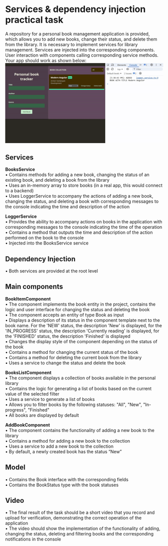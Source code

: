 # Services & dependency injection practical task

A repository for a personal book management application is provided, which allows you to add new books, change their status, and delete them from the library. It is necessary to implement services for library management. Services are injected into the corresponding components. User interaction with components calling corresponding service methods.
Your app should work as shown below:
<img src="./assets/S_DI_task.gif">

## Services

**BooksService**<br/>
• Contains methods for adding a new book, changing the status of an existing book, and deleting a book from the library<br/>
• Uses an in-memory array to store books (in a real app, this would connect to a backend)<br/>
• Uses LoggerService to accompany the actions of adding a new book, changing the status, and deleting a book with corresponding messages to the console indicating the time and description of the action

**LoggerService**<br/>
• Provides the ability to accompany actions on books in the application with corresponding messages to the console indicating the time of the operation<br/>
• Contains a method that outputs the time and description of the action performed on the book to the console<br/>
• Injected into the BooksService service

## Dependency Injection<br/>

• Both services are provided at the root level

## Main components

**BookItemComponent**<br/>
• The component implements the book entity in the project, contains the logic and user interface for changing the status and deleting the book<br/>
• The component accepts an entity of type Book as input<br/>
• Displays a description of its status in the component template next to the book name. For the 'NEW' status, the description 'New' is displayed, for the 'IN_PROGRESS' status, the description 'Currently reading' is displayed, for the 'FINISHED' status, the description 'Finished' is displayed<br/>
• Changes the display style of the component depending on the status of the book<br/>
• Contains a method for changing the current status of the book<br/>
• Contains a method for deleting the current book from the library<br/>
• Uses a service to change the status and delete the book

**BooksListComponent**<br/>
• The component displays a collection of books available in the personal library<br/>
• Contains the logic for generating a list of books based on the current value of the selected filter<br/>
• Uses a service to generate a list of books<br/>
• Allows you to filter books by the following statuses: "All", "New", "In-progress", "Finished"<br/>
• All books are displayed by default

**AddBookComponent**<br/>
• The component contains the functionality of adding a new book to the library<br/>
• Contains a method for adding a new book to the collection<br/>
• Uses a service to add a new book to the collection<br/>
• By default, a newly created book has the status “New”

## Model

• Contains the Book interface with the corresponding fields<br/>
• Contains the BookStatus type with the book statuses

## Video

• The final result of the task should be a short video that you record and upload for verification, demonstrating the correct operation of the application<br/>
• The video should show the implementation of the functionality of adding, changing the status, deleting and filtering books and the corresponding notifications in the console
